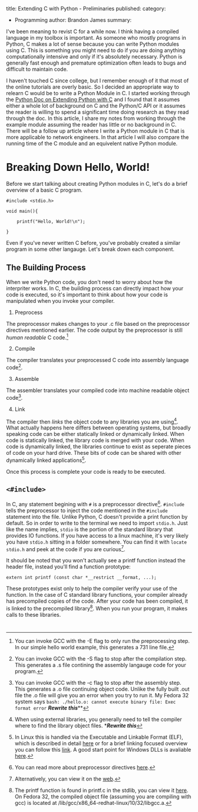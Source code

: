 title: Extending C with Python - Preliminaries
published: 
category:
- Programming
author: Brandon James
summary: 


I've been meaning to revist C for a while now. I think having a compiled language in my toolbox is important. As someone who mostly programs in Python, C makes a lot of sense because you can write Python modules using C. This is something you might need to do if you are doing anything computationally intensive and only if it's absolutely necessary. Python is generally fast enough and premature optimization often leads to bugs and difficult to maintain code.  

I haven't touched C since college, but I remember enough of it that most of the online tutorials are overly basic. So I decided an appropriate way to relearn C would be to write a Python Module in C. I started working through the [Python Doc on Extending Python with C](https://docs.python.org/3/extending/extending.html) and I found that it assumes either a whole lot of background on C and the Python/C API or it assumes the reader is willing to spend a significant time doing research as they read through the doc. In this article, I share my notes from working through the example module assuming the reader has little or no background in C. There will be a follow up article where I write a Python module in C that is more applicable to network engineers. In that article I will also compare the running time of the C module and an equivelent native Python module. 

# Breaking Down Hello, World!

Before we start talking about creating Python modules in C, let's do a brief overview of a basic C program.

```
#include <stdio.h>

void main(){

    printf("Hello, World!\n");

}
```

Even if you've never written C before, you've probably created a similar program in some other langauge. Let's break down each component.

## The Building Process

When we write Python code, you don't need to worry about how the interpriter works. In C, the building process can directly impact how your code is executed, so it's important to think about how your code is manipulated when you invoke your compiler. 

1. Preprocess

The preprocessor makes changes to your .c file based on the preprocessor directives mentioned earlier. The code output by the preprocessor is still _human readable_ C code.[^4]

2. Compile

The compiler translates your preprocessed C code into assembly language code[^5]. 

3. Assemble

The assembler translates your compiled code into machine readable object code[^6]. 

4. Link

The compiler then _links_ the object code to any libraries you are using[^7]. What actually happens here differs between operating systems, but broadly speaking code can be either statically linked or dynamically linked. When code is statically linked, the library code is merged with your code. When code is dynamically linked, the libraries continue to exist as seperate pieces of code on your hard drive. These bits of code can be shared with other dynamically linked applications[^8].

Once this process is complete your code is ready to be executed. 

## `<#include>`

In C, any statement begining with `#` is a preprocessor directive[^1]. `#include` tells the preprocessor to inject the code mentioned in the `#include` statement into the file. Unlike Python, C doesn't provide a print function by default. So in order to write to the terminal we need to import `stdio.h`. Just like the name implies, `stdio` is the portion of the standard library that provides IO functions. If you have access to a linux machine, it's very likely you have `stdio.h` sitting in a folder somewhere. You can find it with `locate stdio.h` and peek at the code if you are curious[^2]. 

It should be noted that you won't actually see a printf function instead the header file, instead you'll find a function prototype:

```
extern int printf (const char *__restrict __format, ...);
```

These prototypes exist only to help the compiler verify your use of the function. In the case of C standard library functions, your compiler already has precompiled copies of the code. After your code has been compiled, it is linked to the precompiled library[^3]. When you run your program, it makes calls to these libraries. 

# 

[^1]: You can read more about preprocessor directives [here](https://en.wikibooks.org/wiki/C_Programming/Preprocessor_directives_and_macros). 
[^2]: Alternatively, you can view it on the [web](https://sourceware.org/git/?p=glibc.git;a=blob;f=include/stdio.h;h=9df98b283353e3d5610b8036876833e86a8eeab0;hb=HEAD).
[^3]: The printf function is found in printf.c in the stdlib, you can view it [here](https://sourceware.org/git/?p=glibc.git;a=blob;f=stdio-common/printf.c;h=15f71c1feddf9e8324ab38afb351c7840af5a8fc;hb=9ea3686266dca3f004ba874745a4087a89682617). On Fedora 32, the compiled object file (assuming you are compiling with gcc) is located at /lib/gcc/x86_64-redhat-linux/10/32/libgcc.a. 
[^4]: You can invoke GCC with the -E flag to only run the preprocessing step. In our simple hello world example, this generates a 731 line file. 
[^5]: You can invoke GCC with the -S flag to stop after the compilation step. This generates a .s file contining the assembly langauge code for your program.
[^6]: You can invoke GCC with the -c flag to stop after the assembly step. This generates a .o file continuing object code. Unlike the fully built .out file the .o file will give you an error when you try to run it. My Fedora 32 system says `bash: ./hello.o: cannot execute binary file: Exec format error` ***********Rewrite this*************
[^7]: When using external libraries, you generally need to tell the compiler where to find the library object files. ************Rewrite this***********
[^8]: In Linux this is handled via the Executable and Linkable Format (ELF), which is described in detail [here](http://www.skyfree.org/linux/references/ELF_Format.pdf) or for a brief linking focused overview you can follow this [link](http://csapp.cs.cmu.edu/2e/ch7-preview.pdf). A good start point for Windows DLLs is avaliable [here](https://support.microsoft.com/en-us/help/815065/what-is-a-dll). 
